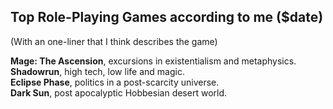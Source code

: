 Top Role-Playing Games according to me ($date)
-------------

(With an one-liner that I think describes the game)

**Mage: The Ascension**, excursions in existentialism and metaphysics.  
**Shadowrun**, high tech, low life and magic.  
**Eclipse Phase**, politics in a post-scarcity universe.  
**Dark Sun**, post apocalyptic Hobbesian desert world.  

